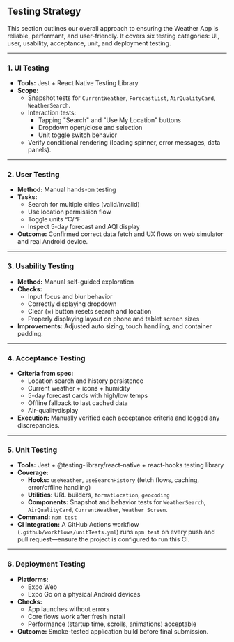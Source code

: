 ## Testing Strategy

This section outlines our overall approach to ensuring the Weather App is reliable, performant, and user-friendly. It covers six testing categories: UI, user, usability, acceptance, unit, and deployment testing.

---

### 1. UI Testing  
- **Tools:** Jest + React Native Testing Library  
- **Scope:**  
  - Snapshot tests for `CurrentWeather`, `ForecastList`, `AirQualityCard`, `WeatherSearch`.  
  - Interaction tests:  
    - Tapping "Search" and "Use My Location" buttons  
    - Dropdown open/close and selection  
    - Unit toggle switch behavior  
  - Verify conditional rendering (loading spinner, error messages, data panels).

---

### 2. User Testing
- **Method:** Manual hands-on testing  
- **Tasks:**  
  - Search for multiple cities (valid/invalid)  
  - Use location permission flow  
  - Toggle units °C/°F  
  - Inspect 5-day forecast and AQI display  
- **Outcome:** Confirmed correct data fetch and UX flows on web simulator and real Android device.

---

### 3. Usability Testing
- **Method:** Manual self-guided exploration  
- **Checks:**  
  - Input focus and blur behavior  
  - Correctly displaying dropdown
  - Clear (×) button resets search and location  
  - Properly displaying layout on phone and tablet screen sizes  
- **Improvements:** Adjusted auto sizing, touch handling, and container padding.

---

### 4. Acceptance Testing  
- **Criteria from spec:**  
  - Location search and history persistence  
  - Current weather + icons + humidity  
  - 5-day forecast cards with high/low temps  
  - Offline fallback to last cached data  
  - Air-qualitydisplay  
- **Execution:** Manually verified each acceptance criteria and logged any discrepancies.

---

### 5. Unit Testing  
- **Tools:** Jest + @testing-library/react-native + react-hooks testing library  
- **Coverage:**  
  - **Hooks:** `useWeather`, `useSearchHistory` (fetch flows, caching, error/offline handling)  
  - **Utilities:** URL builders, `formatLocation`, `geocoding`  
  - **Components:** Snapshot and behavior tests for `WeatherSearch`, `AirQualityCard`, `CurrentWeather`, `Weather Screen`.  
- **Command:** `npm test`
- **CI Integration:** A GitHub Actions workflow (`.github/workflows/unitTests.yml`) runs `npm test` on every push and pull request—ensure the project is configured to run this CI.

---

### 6. Deployment Testing  
- **Platforms:**  
  - Expo Web  
  - Expo Go on a physical Android devices 
- **Checks:**  
  - App launches without errors  
  - Core flows work after fresh install  
  - Performance (startup time, scrolls, animations) acceptable  
- **Outcome:** Smoke-tested application build before final submission.
